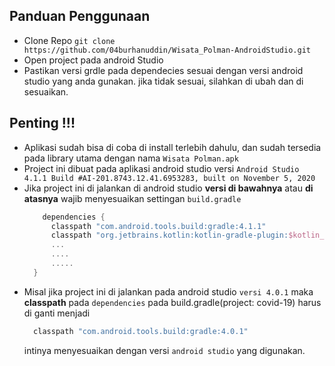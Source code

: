 ## Panduan Penggunaan
- Clone Repo `git clone https://github.com/04burhanuddin/Wisata_Polman-AndroidStudio.git`
- Open project pada android Studio
- Pastikan versi grdle pada dependecies sesuai dengan versi android studio yang anda gunakan. jika tidak sesuai, silahkan di ubah dan di sesuaikan.

## Penting !!!
- Aplikasi sudah bisa di coba di install terlebih dahulu, dan sudah tersedia pada library utama dengan nama `Wisata Polman.apk`
- Project ini dibuat pada aplikasi android studio versi `Android Studio 4.1.1 Build #AI-201.8743.12.41.6953283, built on November 5, 2020`
- Jika project ini di jalankan di android studio <b>versi di bawahnya</b> atau <b>di atasnya</b> wajib menyesuaikan settingan `build.gradle`
  ```gradle
      dependencies {
        classpath "com.android.tools.build:gradle:4.1.1"
        classpath "org.jetbrains.kotlin:kotlin-gradle-plugin:$kotlin_version"
        ...
        ....
        .....
    }
  ```
 - Misal jika project ini di jalankan pada android studio `versi 4.0.1` maka <b>classpath</b> pada `dependencies` pada build.gradle(project: covid-19) harus di ganti menjadi
    ```gradle 
      classpath "com.android.tools.build:gradle:4.0.1"
    ```
    intinya menyesuaikan dengan versi `android studio` yang digunakan.
